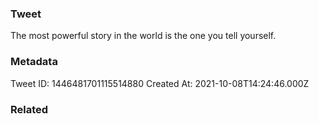 ### Tweet
The most powerful story in the world is the one you tell yourself.

### Metadata
Tweet ID: 1446481701115514880
Created At: 2021-10-08T14:24:46.000Z

### Related

